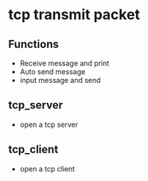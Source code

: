 # tcp transmit packet

## Functions
- Receive message and print
- Auto send message
- input message and send

## tcp_server
- open a tcp server

## tcp_client
- open a tcp client
